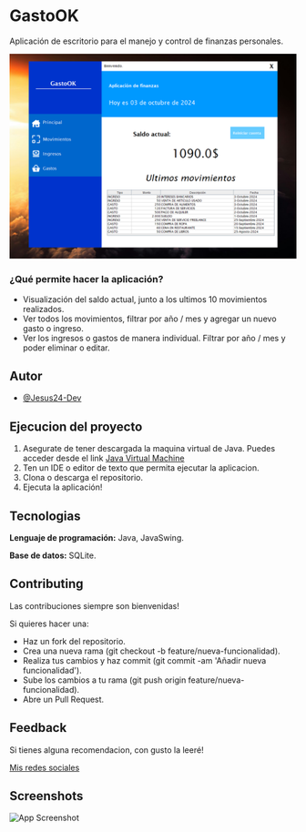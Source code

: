 # GastoOK

Aplicación de escritorio para el manejo y control de finanzas personales.

![Pagina principal](<pagina principal.png>)

### ¿Qué permite hacer la aplicación?

- Visualización del saldo actual, junto a los ultimos 10 movimientos realizados.
- Ver todos los movimientos, filtrar por año / mes y agregar un nuevo gasto o ingreso.
- Ver los ingresos o gastos de manera individual. Filtrar por año / mes y poder eliminar o editar.

## Autor

- [@Jesus24-Dev](https://github.com/Jesus24-Dev)

## Ejecucion del proyecto

1. Asegurate de tener descargada la maquina virtual de Java. Puedes acceder desde el link [Java Virtual Machine](https://www.oracle.com/java/technologies/downloads/)
2. Ten un IDE o editor de texto que permita ejecutar la aplicacion.
3. Clona o descarga el repositorio.
4. Ejecuta la aplicación!

## Tecnologias

**Lenguaje de programación:** Java, JavaSwing.

**Base de datos:** SQLite.

## Contributing

Las contribuciones siempre son bienvenidas!

Si quieres hacer una:

- Haz un fork del repositorio.
- Crea una nueva rama (git checkout -b feature/nueva-funcionalidad).
- Realiza tus cambios y haz commit (git commit -am 'Añadir nueva funcionalidad').
- Sube los cambios a tu rama (git push origin feature/nueva-funcionalidad).
- Abre un Pull Request.

## Feedback

Si tienes alguna recomendacion, con gusto la leeré!

[Mis redes sociales](https://github.com/Jesus24-Dev)

## Screenshots

![App Screenshot](https://via.placeholder.com/468x300?text=App+Screenshot+Here)
